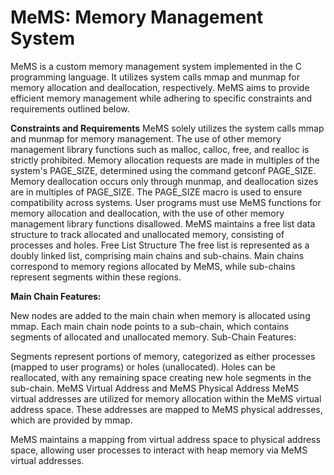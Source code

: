 # MeMS: Memory Management System
MeMS is a custom memory management system implemented in the C programming language. It utilizes system calls mmap and munmap for memory allocation and deallocation, respectively. MeMS aims to provide efficient memory management while adhering to specific constraints and requirements outlined below.

**Constraints and Requirements**
MeMS solely utilizes the system calls mmap and munmap for memory management. The use of other memory management library functions such as malloc, calloc, free, and realloc is strictly prohibited.
Memory allocation requests are made in multiples of the system's PAGE_SIZE, determined using the command getconf PAGE_SIZE.
Memory deallocation occurs only through munmap, and deallocation sizes are in multiples of PAGE_SIZE.
The PAGE_SIZE macro is used to ensure compatibility across systems.
User programs must use MeMS functions for memory allocation and deallocation, with the use of other memory management library functions disallowed.
MeMS maintains a free list data structure to track allocated and unallocated memory, consisting of processes and holes.
Free List Structure
The free list is represented as a doubly linked list, comprising main chains and sub-chains. Main chains correspond to memory regions allocated by MeMS, while sub-chains represent segments within these regions.

**Main Chain Features:**

New nodes are added to the main chain when memory is allocated using mmap.
Each main chain node points to a sub-chain, which contains segments of allocated and unallocated memory.
Sub-Chain Features:

Segments represent portions of memory, categorized as either processes (mapped to user programs) or holes (unallocated).
Holes can be reallocated, with any remaining space creating new hole segments in the sub-chain.
MeMS Virtual Address and MeMS Physical Address
MeMS virtual addresses are utilized for memory allocation within the MeMS virtual address space. These addresses are mapped to MeMS physical addresses, which are provided by mmap.

MeMS maintains a mapping from virtual address space to physical address space, allowing user processes to interact with heap memory via MeMS virtual addresses.
